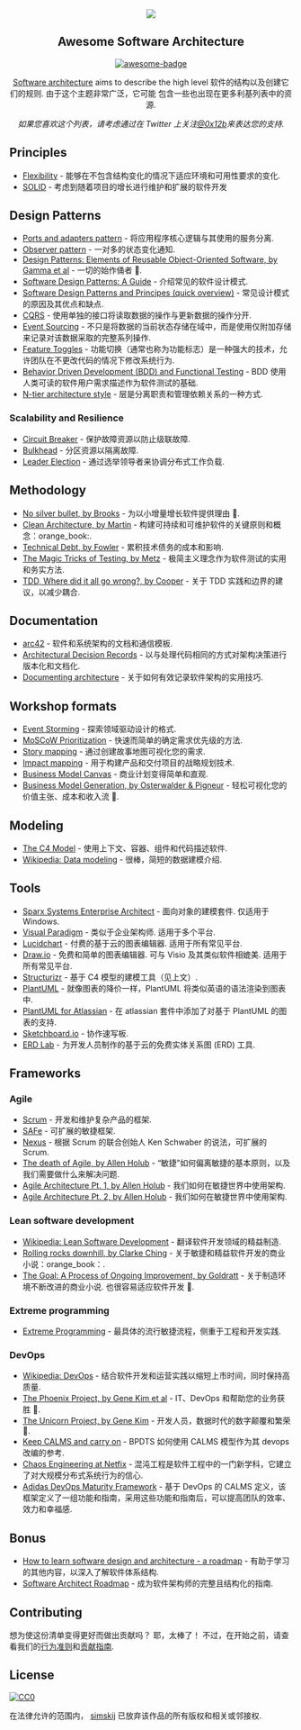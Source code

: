 <div class="github-widget" data-repo="simskij/awesome-software-architecture"></div>
<div align="center">

<img src="https://raw.githubusercontent.com/simskij/awesome-software-architecture/master/./banner.png" />

## Awesome Software Architecture<br/>
  
[![awesome-badge](https://awesome.re/badge.svg)](https://awesome.re)
  
[Software architecture](https://en.wikipedia.org/wiki/Software_architecture) aims to describe the high level 
软件的结构以及创建它们的规则. 由于这个主题非常广泛，它可能 
包含一些也出现在更多利基列表中的资源. 

<i>
  如果您喜欢这个列表，请考虑通过在 Twitter 上关注<a href="https://twitter.com/0x12b/">@0x12b</a>来表达您的支持. 
</i>
  
</div>



## Principles
- [Flexibility](https://medium.com/faun/flexibility-a-software-architecture-principle-6eafe045a1d4) - 能够在不包含结构变化的情况下适应环境和可用性要求的变化.
- [SOLID](https://www.digitalocean.com/community/conceptual-articles/s-o-l-i-d-the-first-five-principles-of-object-oriented-design) - 考虑到随着项目的增长进行维护和扩展的软件开发

## Design Patterns
- [Ports and adapters pattern](https://jmgarridopaz.github.io/content/hexagonalarchitecture.html) - 将应用程序核心逻辑与其使用的服务分离.
- [Observer pattern](https://medium.com/datadriveninvestor/design-patterns-a-quick-guide-to-observer-pattern-d0622145d6c2) - 一对多的状态变化通知.
- [Design Patterns: Elements of Reusable Object-Oriented Software, by Gamma et al](https://www.amazon.com/Design-Patterns-Elements-Reusable-Object-Oriented/dp/0201633612/) - 一切的始作俑者 :orange_book:.
- [Software Design Patterns: A Guide](https://airbrake.io/blog/design-patterns/software-design-patterns-guide) - 介绍常见的软件设计模式.
- [Software Design Patterns and Principes (quick overview)](https://www.youtube.com/watch?v=WV2Ed1QTst8) - 常见设计模式的原因及其优点和缺点.
- [CQRS](https://docs.microsoft.com/en-us/azure/architecture/patterns/cqrs) - 使用单独的接口将读取数据的操作与更新数据的操作分开.
- [Event Sourcing](https://docs.microsoft.com/en-us/azure/architecture/patterns/event-sourcing) - 不只是将数据的当前状态存储在域中，而是使用仅附加存储来记录对该数据采取的完整系列操作.
- [Feature Toggles](https://www.martinfowler.com/articles/feature-toggles.html) - 功能切换（通常也称为功能标志）是一种强大的技术，允许团队在不更改代码的情况下修改系统行为.
- [Behavior Driven Development (BDD) and Functional Testing](https://medium.com/javascript-scene/behavior-driven-development-bdd-and-functional-testing-62084ad7f1f2) - BDD 使用人类可读的软件用户需求描述作为软件测试的基础.
- [N-tier architecture style](https://docs.microsoft.com/en-us/azure/architecture/guide/architecture-styles/n-tier) - 层是分离职责和管理依赖关系的一种方式.

### Scalability and Resilience
- [Circuit Breaker](https://martinfowler.com/bliki/CircuitBreaker.html) - 保护故障资源以防止级联故障.
- [Bulkhead](https://docs.microsoft.com/en-us/azure/architecture/patterns/bulkhead) - 分区资源以隔离故障.
- [Leader Election](https://docs.microsoft.com/en-us/azure/architecture/patterns/leader-election) - 通过选举领导者来协调分布式工作负载.

## Methodology

- [No silver bullet, by Brooks](http://worrydream.com/refs/Brooks-NoSilverBullet.pdf) - 为以小增量增长软件提供理由 :orange_book:.
- [Clean Architecture, by Martin](https://www.amazon.com/Clean-Architecture-Craftsmans-Software-Structure/dp/0134494164) - 构建可持续和可维护软件的关键原则和概念：orange_book:.
- [Technical Debt, by Fowler](https://martinfowler.com/bliki/TechnicalDebt.html) - 累积技术债务的成本和影响.
- [The Magic Tricks of Testing, by Metz](https://www.youtube.com/watch?v=URSWYvyc42M) - 极简主义理念作为软件测试的实用和务实方法.
- [TDD, Where did it all go wrong?, by Cooper](https://www.infoq.com/presentations/tdd-original/) - 关于 TDD 实践和边界的建议，以减少耦合.

## Documentation

- [arc42](https://arc42.org/) - 软件和系统架构的文档和通信模板.
- [Architectural Decision Records](https://adr.github.io/) - 以与处理代码相同的方式对架构决策进行版本化和文档化.
- [Documenting architecture](https://dzone.com/articles/documenting-architecture-1) - 关于如何有效记录软件架构的实用技巧.


## Workshop formats

- [Event Storming](https://www.eventstorming.com/) - 探索领域驱动设计的格式.
- [MoSCoW Prioritization](https://www.knowledgehut.com/blog/agile/how-to-prioritise-requirements-with-the-moscow-technique) - 快速而简单的确定需求优先级的方法.
- [Story mapping](https://www.jpattonassociates.com/wp-content/uploads/2015/03/story_mapping.pdf) - 通过创建故事地图可视化您的需求.
- [Impact mapping](https://www.impactmapping.org/) - 用于构建产品和交付项目的战略规划技术.
- [Business Model Canvas](https://en.wikipedia.org/wiki/Business_Model_Canvas) - 商业计划变得简单和直观.
- [Business Model Generation, by Osterwalder & Pigneur](https://www.amazon.com/Business-Model-Generation-Visionaries-Challengers/dp/0470876417) - 轻松可视化您的价值主张、成本和收入流 :orange_book:.

## Modeling

- [The C4 Model](https://c4model.com/) - 使用上下文、容器、组件和代码描述软件.
- [Wikipedia: Data modeling](https://en.wikipedia.org/wiki/Data_modeling) - 很棒，简短的数据建模介绍.

## Tools

- [Sparx Systems Enterprise Architect](https://sparxsystems.com/products/ea/index.html)  - 面向对象的建模套件. 仅适用于 Windows.
- [Visual Paradigm](https://www.visual-paradigm.com/)  - 类似于企业架构师. 适用于多个平台.
- [Lucidchart](https://www.lucidchart.com)  - 付费的基于云的图表编辑器. 适用于所有常见平台.
- [Draw.io](https://www.draw.io)  - 免费和简单的图表编辑器. 可与 Visio 及其类似软件相媲美. 适用于所有常见平台.
- [Structurizr](https://structurizr.com) - 基于 C4 模型的建模工具（见上文）.
- [PlantUML](http://plantuml.com/) - 就像图表的降价一样，PlantUML 将类似英语的语法渲染到图表中.
- [PlantUML for Atlassian](https://marketplace.atlassian.com/apps/1215115/plantuml-for-confluence-cloud?hosting=cloud&tab=overview) - 在 atlassian 套件中添加了对基于 PlantUML 的图表的支持.
- [Sketchboard.io](https://sketchboard.io/) - 协作速写板.
- [ERD Lab](https://www.erdlab.io/) - 为开发人员制作的基于云的免费实体关系图 (ERD) 工具.

## Frameworks

### Agile

- [Scrum](https://www.scrumguides.org/) - 开发和维护复杂产品的框架.
- [SAFe](https://www.scaledagileframework.com/) - 可扩展的敏捷框架.
- [Nexus](https://www.scrum.org/resources/scaling-scrum) - 根据 Scrum 的联合创始人 Ken Schwaber 的说法，可扩展的 Scrum. 
- [The death of Agile, by Allen Holub](https://www.youtube.com/watch?v=HZyRQ8Uhhmk&feature=youtu.be) - “敏捷”如何偏离敏捷的基本原则，以及我们需要做什么来解决问题.
- [Agile Architecture Pt. 1, by Allen Holub](https://www.youtube.com/watch?v=0kRCFVGpX7k) - 我们如何在敏捷世界中使用架构. 
- [Agile Architecture Pt. 2, by Allen Holub](https://www.youtube.com/watch?v=txbS0WJC1bo) - 我们如何在敏捷世界中使用架构. 
### Lean software development

- [Wikipedia: Lean Software Development](https://en.wikipedia.org/wiki/Lean_software_development) - 翻译软件开发领域的精益制造.
- [Rolling rocks downhill, by Clarke Ching](https://www.amazon.com/Rolling-Rocks-Downhill-Software-Projects/dp/1505446511) - 关于敏捷和精益软件开发的商业小说：orange_book：.
- [The Goal: A Process of Ongoing Improvement, by Goldratt](https://www.amazon.com/Goal-Process-Ongoing-Improvement/dp/0884270610)  - 关于制造环境不断改进的商业小说. 也很容易适应软件开发 :orange_book:.
### Extreme programming

- [Extreme Programming](http://www.extremeprogramming.org/) - 最具体的流行敏捷流程，侧重于工程和开发实践.

### DevOps

- [Wikipedia: DevOps](https://en.wikipedia.org/wiki/DevOps) - 结合软件开发和运营实践以缩短上市时间，同时保持高质量.
- [The Phoenix Project, by Gene Kim et al](https://www.amazon.com/Phoenix-Project-DevOps-Helping-Business/dp/0988262592) - IT、DevOps 和帮助您的业务获胜 :orange_book:.
- [The Unicorn Project, by Gene Kim](https://www.amazon.com/Unicorn-Project-Developers-Disruption-Thriving-ebook/dp/B07QT9QR41) - 开发人员，数据时代的数字颠覆和繁荣 :orange_book:.
- [Keep CALMS and carry on](https://dwpdigital.blog.gov.uk/2019/03/25/keep-calms-and-carry-on-how-we-do-devops/) - BPDTS 如何使用 CALMS 模型作为其 devops 改编的参考. 
- [Chaos Engineering at Netfix](https://www.youtube.com/watch?v=6ilMZqKdMMU) - 混沌工程是软件工程中的一门新学科，它建立了对大规模分布式系统行为的信心. 
- [Adidas DevOps Maturity Framework](https://github.com/adidas/adidas-devops-maturity-framework) - 基于 DevOps 的 CALMS 定义，该框架定义了一组功能和指南，采用这些功能和指南后，可以提高团队的效率、效力和幸福感.
## Bonus

- [How to learn software design and architecture - a roadmap](https://www.freecodecamp.org/news/software-design/) - 有助于学习的其他内容，以深入了解软件体系结构.
- [Software Architect Roadmap](https://roadmap.sh/software-architect) - 成为软件架构师的完整且结构化的指南.

## Contributing

想为使这份清单变得更好而做出贡献吗？ 耶，太棒了！ 不过，在开始之前，请查看我们的<a href="code_of_conduct.md">行为准则</a>和<a href="contributing.md">贡献指南</a>.

## License

[![CC0](http://mirrors.creativecommons.org/presskit/buttons/88x31/svg/cc-zero.svg)](https://creativecommons.org/publicdomain/zero/1.0/)

在法律允许的范围内， [simskij](https://github.com/simskij) 已放弃该作品的所有版权和相关或邻接权.

